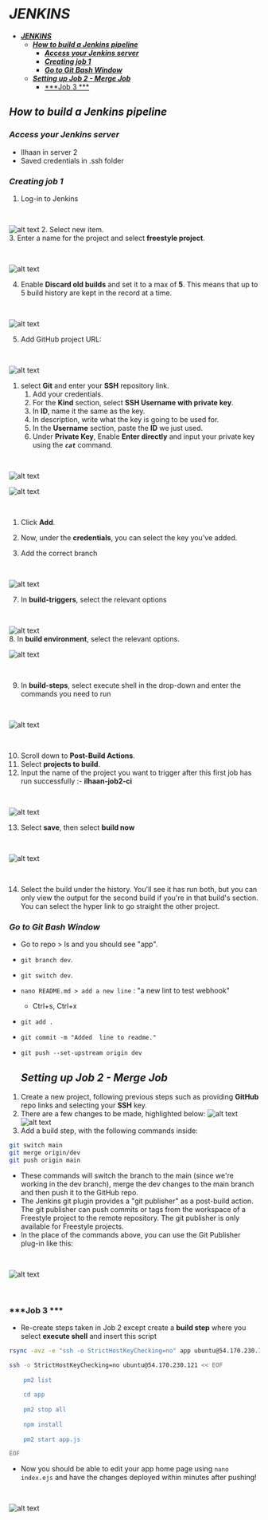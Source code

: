 # ***JENKINS***
- [***JENKINS***](#jenkins)
  - [***How to build a Jenkins pipeline***](#how-to-build-a-jenkins-pipeline)
    - [***Access your Jenkins server***](#access-your-jenkins-server)
    - [***Creating job 1***](#creating-job-1)
    - [***Go to Git Bash Window***](#go-to-git-bash-window)
  - [***Setting up Job 2 - Merge Job***](#setting-up-job-2---merge-job)
    - [\*\*\*Job 3 \*\*\*](#job-3-)
## ***How to build a Jenkins pipeline***
 
### ***Access your Jenkins server***
- Ilhaan in server 2
- Saved credentials in .ssh folder 
### ***Creating job 1***
1. Log-in to Jenkins

<br>

![alt text](image-2.png)
2. Select new item.
   <br>
3. Enter a name for the project and select **freestyle project**.
   
<br>

![alt text](image.png)
<br>

4. Enable **Discard old builds** and set it to a max of **5**. This means that up to 5 build history are kept in the record at a time.


<br>

![alt text](image-4.png)
<br>

5. Add GitHub project URL: 
<br>

![alt text](image-5.png)
<br>

1. select **Git** and enter your **SSH** repository link.
   1. Add your credentials.
   2. For the **Kind** section, select **SSH Username with private key**.
   3. In **ID**, name it the same as the key.
   4. In description, write what the key is going to be used for.
   5. In the **Username** section, paste the **ID** we just used.
   6. Under **Private Key**, Enable **Enter directly** and input your private key using the ***`cat`*** command.
 
 <br>

 ![alt text](image-12.png)

 ![alt text](image-13.png)

 <br>
 
   1. Click **Add**.
   2. Now, under the **credentials**, you can select the key you've added.
 
1. Add the correct branch
<br>

![alt text](image-6.png)
<br>
 

 
7. In **build-triggers**, select the relevant options
<br>

![alt text](image-7.png)
<br> 
8. In **build environment**,  select the relevant options.
<br>

![alt text](image-8.png)
 
<br>
 
9. In **build-steps**, select execute shell in the drop-down and enter the commands you need to run
<br>

![alt text](image-9.png)
 
<br>

10. Scroll down to **Post-Build Actions**.
11. Select **projects to build**.
12. Input the name of the project you want to trigger after this first job has run successfully :- **ilhaan-job2-ci**
<br>

![alt text](image-11.png)
<br>

13. Select **save**, then select **build now**
<br>


![alt text](image-10.png)

<br> 

14. Select the build under the history. You'll see it has run both, but you can only view the output for the second build if you're in that build's section. You can select the hyper link to go straight the other project.
 

 ### ***Go to Git Bash Window***
- Go to repo > ls and you should see "app".
- `git branch dev`.
- `git switch dev`.
- `nano README.md > add a new line` : "a new lint to test webhook"
  - Ctrl+s, Ctrl+x
- `git add .`
- `git commit -m "Added  line to readme."`
- `git push --set-upstream origin dev`


  ## ***Setting up Job 2 - Merge Job***
1. Create a new project, following previous steps such as providing **GitHub** repo links and selecting your **SSH** key.
2. There are a few changes to be made, highlighted below:
 ![alt text](image-15.png)
 ![alt text](image-16.png)
1. Add a build step, with the following commands inside:
 
```bash
git switch main
git merge origin/dev
git push origin main
```
   - These commands will switch the branch to the main (since we're working in the dev branch), merge the dev changes to the main branch and then push it to the GitHub repo.
   - The Jenkins git plugin provides a "git publisher" as a post-build action. The git publisher can push commits or tags from the workspace of a Freestyle project to the remote repository. The git publisher is only available for Freestyle projects.
- In the place of the commands above, you can use the Git Publisher plug-in like this:
<br>

 ![alt text](image-14.png)  

<br> 

### ***Job 3 ***
- Re-create steps taken in Job 2 except create a **build step** where you select **execute shell** and insert this script
```bash
rsync -avz -e "ssh -o StrictHostKeyChecking=no" app ubuntu@54.170.230.121:~

ssh -o StrictHostKeyChecking=no ubuntu@54.170.230.121 << EOF
    
    pm2 list
    
    cd app
    
    pm2 stop all
    
    npm install
    
    pm2 start app.js

EOF
```

- Now you should be able to edit your app home page using `nano index.ejs` and have the changes deployed within minutes after pushing!
<br>

![alt text](image-17.png)





 
 